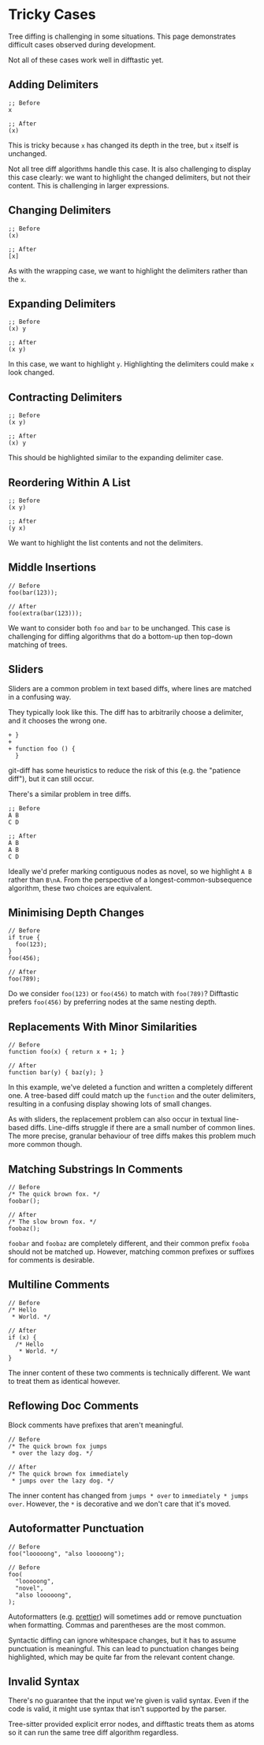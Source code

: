 # Tricky Cases

Tree diffing is challenging in some situations. This page demonstrates
difficult cases observed during development.

Not all of these cases work well in difftastic yet.

## Adding Delimiters

```
;; Before
x

;; After
(x)
```

This is tricky because `x` has changed its depth in the tree, but `x`
itself is unchanged.

Not all tree diff algorithms handle this case. It is also challenging
to display this case clearly: we want to highlight the changed
delimiters, but not their content. This is challenging in larger
expressions.

## Changing Delimiters

```
;; Before
(x)

;; After
[x]
```

As with the wrapping case, we want to highlight the delimiters rather
than the `x`.

## Expanding Delimiters

```
;; Before
(x) y

;; After
(x y)
```

In this case, we want to highlight `y`. Highlighting the delimiters
could make `x` look changed.

## Contracting Delimiters

```
;; Before
(x y)

;; After
(x) y
```

This should be highlighted similar to the expanding delimiter case.

## Reordering Within A List

```
;; Before
(x y)

;; After
(y x)
```

We want to highlight the list contents and not the delimiters.

## Middle Insertions

```
// Before
foo(bar(123));

// After
foo(extra(bar(123)));
```

We want to consider both `foo` and `bar` to be unchanged. This case is
challenging for diffing algorithms that do a bottom-up then top-down
matching of trees.

## Sliders

Sliders are a common problem in text based diffs, where lines are
matched in a confusing way.

They typically look like this. The diff has to arbitrarily choose a
delimiter, and it chooses the wrong one.

```
+ }
+
+ function foo () {
  }
```

git-diff has some heuristics to reduce the risk of this (e.g. the
"patience diff"), but it can still occur.

There's a similar problem in tree diffs.

```
;; Before
A B
C D

;; After
A B
A B
C D
```

Ideally we'd prefer marking contiguous nodes as novel, so we highlight
`A B` rather than `B\nA`. From the perspective of a
longest-common-subsequence algorithm, these two choices are
equivalent.

## Minimising Depth Changes

```
// Before
if true {
  foo(123);
}
foo(456);

// After
foo(789);
```

Do we consider `foo(123)` or `foo(456)` to match with `foo(789)`?
Difftastic prefers `foo(456)` by preferring nodes at the same nesting depth.

## Replacements With Minor Similarities

```
// Before
function foo(x) { return x + 1; }

// After
function bar(y) { baz(y); }
```

In this example, we've deleted a function and written a completely
different one. A tree-based diff could match up the `function` and the
outer delimiters, resulting in a confusing display showing lots of
small changes.

As with sliders, the replacement problem can also occur in textual
line-based diffs. Line-diffs struggle if there are a small number of
common lines. The more precise, granular behaviour of tree diffs makes
this problem much more common though.

## Matching Substrings In Comments

```
// Before
/* The quick brown fox. */
foobar();

// After
/* The slow brown fox. */
foobaz();
```

`foobar` and `foobaz` are completely different, and their common
prefix `fooba` should not be matched up. However, matching common
prefixes or suffixes for comments is desirable.

## Multiline Comments

```
// Before
/* Hello
 * World. */

// After
if (x) {
  /* Hello
   * World. */
}
```

The inner content of these two comments is technically different. We
want to treat them as identical however.

## Reflowing Doc Comments

Block comments have prefixes that aren't meaningful.

```
// Before
/* The quick brown fox jumps 
 * over the lazy dog. */

// After
/* The quick brown fox immediately
 * jumps over the lazy dog. */
```

The inner content has changed from `jumps * over` to `immediately *
jumps over`. However, the `*` is decorative and we don't care that
it's moved.

## Autoformatter Punctuation

```
// Before
foo("looooong", "also looooong");

// Before
foo(
  "looooong",
  "novel",
  "also looooong",
);
```

Autoformatters (e.g. [prettier](https://prettier.io/)) will sometimes
add or remove punctuation when formatting. Commas and parentheses are
the most common.

Syntactic diffing can ignore whitespace changes, but it has to assume
punctuation is meaningful. This can lead to punctuation changes being
highlighted, which may be quite far from the relevant content change.

## Invalid Syntax

There's no guarantee that the input we're given is valid syntax. Even
if the code is valid, it might use syntax that isn't supported by the
parser.

Tree-sitter provided explicit error nodes, and difftastic treats them
as atoms so it can run the same tree diff algorithm regardless.
